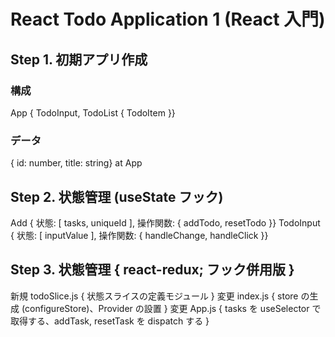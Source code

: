 # React Todo Application 1 (React 入門)

## Step 1. 初期アプリ作成
### 構成
App { TodoInput, TodoList { TodoItem }}
### データ
{ id: number, title: string} at App

## Step 2. 状態管理 (useState フック)
Add { 状態: [ tasks, uniqueId ], 操作関数: { addTodo, resetTodo }}
TodoInput { 状態: [ inputValue ], 操作関数: { handleChange, handleClick }}

## Step 3. 状態管理 { react-redux; フック併用版 }
新規 todoSlice.js { 状態スライスの定義モジュール }
変更 index.js { store の生成 (configureStore)、Provider の設置 }
変更 App.js { tasks を useSelector で取得する、addTask, resetTask を dispatch する }
